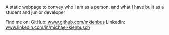 A static webpage to convey who I am as a person, and what I have built as a student and junior developer

Find me on:
GitHub: www.github.com/mkienbus
LinkedIn: www.linkedin.com/in/michael-kienbusch
